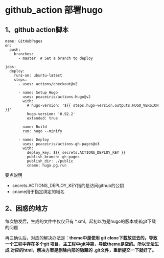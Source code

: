 # github_action 部署hugo

## 1、github action脚本

```
name: GitHubPages
on:
  push:
    branches:
      - master  # Set a branch to deploy

jobs:
  deploy:
    runs-on: ubuntu-latest
    steps:
      - uses: actions/checkout@v2

      - name: Setup Hugo
        uses: peaceiris/actions-hugo@v2
        with:
          # hugo-version: '${{ steps.hugo-version.outputs.HUGO_VERSION }}'
          hugo-version: '0.92.2'
          extended: true
          
      - name: Build
        run: hugo --minify

      - name: Deploy
        uses: peaceiris/actions-gh-pages@v3
        with:
          deploy_key: ${{ secrets.ACTIONS_DEPLOY_KEY }}
          publish_branch: gh-pages
          publish_dir: ./public
          cname: hugo.pg.run

```

要点说明

+ secrets.ACTIONS_DEPLOY_KEY指的是访问github的公钥
+ cname用于指定绑定的域名



## 2、困惑的地方

每次触发后，生成的文件中仅仅只有 *.xml，起初以为是hugo的版本或者git下载的问题

再三确认后，对应的解决办法是：**theme中是使用 git clone下载放进去的，导致一个工程中存在多个git 项目，主工程中git冲突，导致theme是空的。所以无法生成 对应的html，解决方案是删除内部的隐藏的 .git文件，重新提交一下就好了。**
